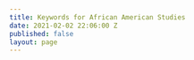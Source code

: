 ```yaml
---
title: Keywords for African American Studies
date: 2021-02-02 22:06:00 Z
published: false
layout: page
---
```


